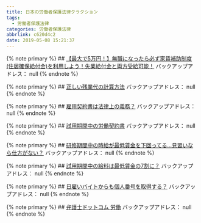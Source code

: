 ```yaml
---
title: 日本の労働者保護法律クラクション
tags:
  - 労働者保護法律
categories: 労働者保護法律
abbrlink: c620d4c2
date: 2019-05-08 15:21:37
---
```

{% note primary %}
    ## [【最大で5万円！】無職になったら必ず家賃補助制度(住居確保給付金)を利用しよう！失業給付金と両方受給可能！](https://shachiku.org/archives/255)
    バックアップアドレス： null
{% endnote %}<!--more-->



{% note primary %}
    ## [正しい残業代の計算方法](https://ten-navi.com/hacks/article-11-9636)
    バックアップアドレス： null
{% endnote %}



{% note primary %}
    ## [雇用契約書は法律上の義務？](https://freeway-kyuuyo.net/blog/view/456)
    バックアップアドレス： null
{% endnote %}



{% note primary %}
    ## [試用期間中の労働契約書](http://www.fukushita.com/article/15168579.html)
    バックアップアドレス： null
{% endnote %}



{% note primary %}
    ## [研修期間中の時給が最低賃金を下回ってる…見習いなら仕方がない？](https://lmedia.jp/2017/02/24/76281/)
    バックアップアドレス： null
{% endnote %}



{% note primary %}
    ## [試用期間中の給料は最低賃金の7割に？](https://freeway-kyuuyo.net/quiz/view/173)
    バックアップアドレス： null
{% endnote %}



{% note primary %}
    ## [日雇いバイトからも個人番号を取得する？](https://freeway-kyuuyo.net/quiz/view/184)
    バックアップアドレス： null
{% endnote %}



{% note primary %}
    ## [弁護士ドットコム 労働](https://www.bengo4.com/c_5/)
    バックアップアドレス： null
{% endnote %}